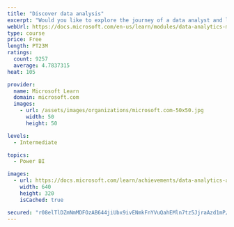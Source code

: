```yaml
---
title: "Discover data analysis"
excerpt: "Would you like to explore the journey of a data analyst and learn how a data analyst tells a story with data? In this module, you will explore the different roles in data and learn the different tasks of a data analyst."
webUrl: https://docs.microsoft.com/en-us/learn/modules/data-analytics-microsoft/
type: course
price: Free
length: PT23M
ratings:
  count: 9257
  average: 4.7837315
heat: 105

provider:
  name: Microsoft Learn
  domain: microsoft.com
  images:
    - url: /assets/images/organizations/microsoft.com-50x50.jpg
      width: 50
      height: 50

levels:
  - Intermediate

topics:
  - Power BI

images:
  - url: https://docs.microsoft.com/learn/achievements/data-analytics-and-microsoft-social.png
    width: 640
    height: 320
    isCached: true

secured: "r08elTlDZmNmMDFOzAB644jiUbx9ivENmkFnYVuQahEMln7tz5JjraAzd1mP/TPXd8ToGGaCPd5buOEagEgcSUFhO1I21mcbPF2ZMVxRwka2Yqs08vcBEH0rTyTdfjWkTn4O4bo6rg8G0gbZGOvcLC+fo8apUEWVxcBYSfKyYzp+sJVyRoDnUpHlxd3Rdh1ex1rmfE9X01LkihJGJiNBtgps0rvX8rZxEE6eQSisQCasBMivYko75dqqJBDQpEQ5TSn21lWt0ksSmYuXEM6VOR5VQGKhgxdtSKqYV4HROSoCxeDohj3mzbAkTVefboo01j2GE3joKCpnmttMXGEeWAAFzch0/6umkZxXxMQ3ONzqSedLgR70cwMumBgKe8gI9JFwnbPvqsvHJddXayiGw/OJSbWQokiXpA4di6cqEd8=;qd0j2K2sAu4PIMpFhfSD/Q=="
---
```


